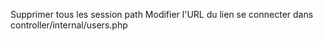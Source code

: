Supprimer tous les session path
Modifier l'URL du lien se connecter dans controller/internal/users.php
